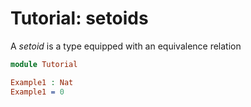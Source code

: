 # Tutorial: setoids
A _setoid_ is a type equipped with an equivalence relation

```idris hide
module Tutorial
```

```idris
Example1 : Nat
Example1 = 0
```
